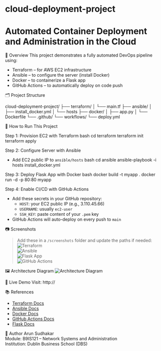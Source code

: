# cloud-deployment-project
# Automated Container Deployment and Administration in the Cloud

📘 Overview
This project demonstrates a fully automated DevOps pipeline using:
- Terraform – for AWS EC2 infrastructure
- Ansible – to configure the server (install Docker)
- Docker – to containerize a Flask app
- GitHub Actions – to automatically deploy on code push

🗂️ Project Structure

cloud-deployment-project/
├── terraform/
│   └── main.tf
├── ansible/
│   ├── install_docker.yml
│   └── hosts
├── docker/
│   ├── app.py
│   └── Dockerfile
└── .github/
    └── workflows/
        └── deploy.yml

🚀 How to Run This Project

Step 1: Provision EC2 with Terraform
bash
cd terraform
terraform init
terraform apply


Step 2: Configure Server with Ansible
- Add EC2 public IP to `ansible/hosts`
bash
cd ansible
ansible-playbook -i hosts install_docker.yml


 Step 3: Deploy Flask App with Docker
bash
docker build -t myapp .
docker run -d -p 80:80 myapp


 Step 4: Enable CI/CD with GitHub Actions
- Add these secrets in your GitHub repository:
  - `HOST`: your EC2 public IP (e.g., 3.110.45.66)
  - `USERNAME`: usually `ec2-user`
  - `SSH_KEY`: paste content of your `.pem` key
- GitHub Actions will auto-deploy on every push to `main`

 📷 Screenshots
> Add these in a `/screenshots` folder and update the paths if needed:
![Terraform](./screenshots/terraform-output.png)  
![Ansible](./screenshots/ansible-setup.png)  
![Flask App](./screenshots/flask-app-running.png)  
![GitHub Actions](./screenshots/github-actions-log.png)

🖼️ Architecture Diagram
![Architecture Diagram](./screenshots/architecture.png)

🔗 Live Demo
Visit: http://<your-ec2-public-ip>

📚 References
- [Terraform Docs](https://developer.hashicorp.com/terraform)
- [Ansible Docs](https://docs.ansible.com/)
- [Docker Docs](https://docs.docker.com/)
- [GitHub Actions Docs](https://docs.github.com/en/actions)
- [Flask Docs](https://flask.palletsprojects.com/)

👤 Author
Arun Sudhakar  
Module: B9IS121 – Network Systems and Administration  
Institution: Dublin Business School (DBS)
